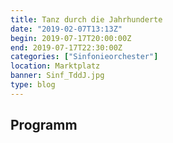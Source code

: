 ```yaml
---
title: Tanz durch die Jahrhunderte
date: "2019-02-07T13:13Z"
begin: 2019-07-17T20:00:00Z
end: 2019-07-17T22:30:00Z
categories: ["Sinfonieorchester"]
location: Marktplatz
banner: Sinf_TddJ.jpg
type: blog
---
```

## Programm

